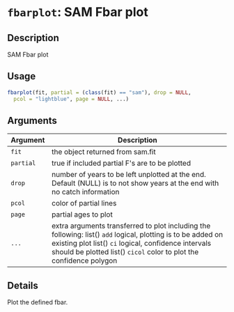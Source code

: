 # `fbarplot`: SAM Fbar plot

## Description


 SAM Fbar plot


## Usage

```r
fbarplot(fit, partial = (class(fit) == "sam"), drop = NULL,
  pcol = "lightblue", page = NULL, ...)
```


## Arguments

Argument      |Description
------------- |----------------
```fit```     |     the object returned from sam.fit
```partial```     |     true if included partial F's are to be plotted
```drop```     |     number of years to be left unplotted at the end. Default (NULL) is to not show years at the end with no catch information
```pcol```     |     color of partial lines
```page```     |     partial ages to plot
```...```     |     extra arguments transferred to plot including the following: list()  `add` logical, plotting is to be added on existing plot list()  `ci` logical, confidence intervals should be plotted list()  `cicol` color to plot the confidence polygon

## Details


 Plot the defined fbar.


